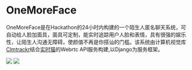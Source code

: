 # OneMoreFace

OneMoreFace是在Hackathon的24小时内构建的一个陌生人匿名聊天系统，可自动给人脸加面具，面具可定制，能实时追踪用户人脸和表情，具有很强的娱乐性，让陌生人沟通无障碍，使颜值不再是你搭讪的门槛。该系统由计算机视觉库[Clmtrackr](https://github.com/auduno/clmtrackr)结合[实时猫](https://shishimao.com/webrtc)的Webrtc API服务构建,以Django为服务框架。

![](http://jiecaogc.oss-cn-hangzhou.aliyuncs.com/7.pic_hd.jpg)
![](http://jiecaogc.oss-cn-hangzhou.aliyuncs.com/9.pic_hd.jpg)

